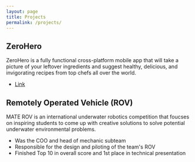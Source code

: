 ```yaml
---
layout: page
title: Projects
permalink: /projects/
---
```


## ZeroHero

ZeroHero is a fully functional cross-platform mobile app that will take a picture of your leftover ingredients and suggest healthy, delicious, and invigorating recipes from top chefs all over the world.

- [Link](https://devpost.com/software/zerohero-reducing-food-waste-with-object-recognition)

## Remotely Operated Vehicle (ROV)

MATE ROV is an international underwater robotics competition that foucses on inspiring students to come up with creative solutions to solve potential underwater environmental problems.

- Was the COO and head of mechanic subteam
- Responsible for the design and piloting of the team's ROV
- Finished Top 10 in overall score and 1st place in technical presentation

